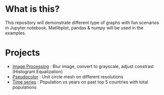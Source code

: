 # What is this?
This repository will demonstrate different type of graphs with fun scenarios in Jupyter notebook. Matlibplot, pandas & numpy will be used in the examples.

# Projects
* [Image Processing](https://github.com/woo-chia-wei/python-visualization-notes/blob/master/image_processing.ipynb) : Blur image, convert to grayscale, adjust constrast (Histogram Equalization)
* [Pseudocolor](https://github.com/woo-chia-wei/python-visualization-notes/blob/master/pseudocolor.ipynb) : Unit circle mesh on different resolutions
* [Time series](https://github.com/woo-chia-wei/python-visualization-notes/blob/master/time_series.ipynb) : Population vs years on past top 5 countries with total populations
